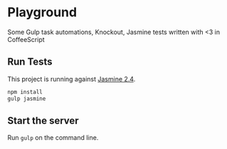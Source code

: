 # Playground
Some Gulp task automations, Knockout, Jasmine tests written with <3 in CoffeeScript
## Run Tests 
This project is running against [Jasmine 2.4](http://jasmine.github.io/2.4/introduction.html).

```bash
npm install
gulp jasmine
```

## Start the server
Run `gulp` on the command line.
